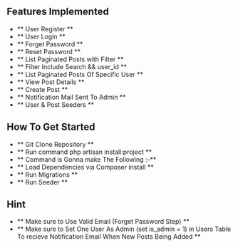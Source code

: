 
## Features Implemented

- **  User Register **
- **  User Login  **
- **  Forget Password **
- **  Reset Password **
- **  List Paginated Posts with Filter **
- **  Filter Include Search && user_id **
- **  List Paginated Posts Of Specific User **
- **  View Post Details **
- **  Create Post **
- **  Notification Mail Sent To Admin **
- **  User & Post Seeders **



## How To Get Started

- **  Git Clone Repository **
- **  Run command php artisan install:project **
- **  Command is Gonna make  The Following :-**
- **  Load Dependencies via Composer install **
- **  Run Migrations **
- **  Run Seeder **


## Hint

- **  Make sure to Use Valid Email (Forget Password Step) **
- **  Make sure to Set One User As Admin (set is_admin = 1) in Users Table To recieve Notification Email When New Posts Being Added **


